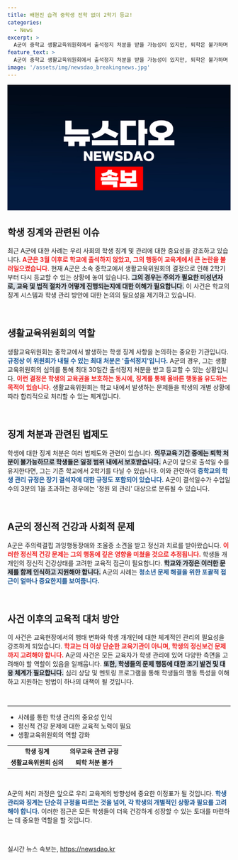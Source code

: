 ```yaml
---
title: 배현진 습격 중학생 전학 없이 2학기 등교!
categories:
  - News
excerpt: >
  A군이 중학교 생활교육위원회에서 출석정지 처분을 받을 가능성이 있지만, 퇴학은 불가하며 2학기 등교가 가능해졌다. 그의 범죄 이력과 정신적 문제로 인해 학교 출결 관리에 관심이 집중되고 있다.
feature_text: >
  A군이 중학교 생활교육위원회에서 출석정지 처분을 받을 가능성이 있지만, 퇴학은 불가하며 2학기 등교가 가능해졌다. 그의 범죄 이력과 정신적 문제로 인해 학교 출결 관리에 관심이 집중되고 있다.
image: '/assets/img/newsdao_breakingnews.jpg'
---
```


<p><img src="/assets/img/newsdao_breakingnews.jpg" alt="implanttips 속보" /></p>

<h2 data-ke-size="size26">학생 징계와 관련된 이슈</h2>

<p data-ke-size="size16">최근 A군에 대한 사례는 우리 사회의 학생 징계 및 관리에 대한 중요성을 강조하고 있습니다. <b><span style="color: #ee2323;">A군은 3월 이후로 학교에 출석하지 않았고, 그의 행동이 교육계에서 큰 논란을 불러일으켰습니다.</span></b> 현재 A군은 소속 중학교에서 생활교육위원회의 결정으로 인해 2학기부터 다시 등교할 수 있는 상황에 놓여 있습니다. <b><span style="background-color: #21538527;">그의 경우는 주의가 필요한 미성년자로, 교육 및 법적 절차가 어떻게 진행되는지에 대한 이해가 필요합니다.</span></b> 이 사건은 학교의 징계 시스템과 학생 관리 방안에 대한 논의의 필요성을 제기하고 있습니다.</p>

<p data-ke-size="size16">&nbsp;</p>

<h2 data-ke-size="size26">생활교육위원회의 역할</h2>

<p data-ke-size="size16">생활교육위원회는 중학교에서 발생하는 학생 징계 사항을 논의하는 중요한 기관입니다. <b><span style="color: #1a5490;">규정상 이 위원회가 내릴 수 있는 최대 처분은 '출석정지'입니다.</span></b> A군의 경우, 그는 생활교육위원회의 심의를 통해 최대 30일간 출석정지 처분을 받고 등교할 수 있는 상황입니다. <b><span style="color: #ee2323;">이런 결정은 학생의 교육권을 보호하는 동시에, 징계를 통해 올바른 행동을 유도하는 목적이 있습니다.</span></b> 생활교육위원회는 학교 내에서 발생하는 문제들을 학생의 개별 상황에 따라 합리적으로 처리할 수 있는 체계입니다.</p>

<p data-ke-size="size16">&nbsp;</p>

<h2 data-ke-size="size26">징계 처분과 관련된 법제도</h2>

<p data-ke-size="size16">학생에 대한 징계 처분은 여러 법제도와 관련이 있습니다. <b><span style="background-color: #21538527;">의무교육 기간 중에는 퇴학 처분이 불가능하므로 학생들은 일정 범위 내에서 보호받습니다.</span></b> A군이 앞으로 출석일 수를 유지한다면, 그는 기존 학교에서 2학기를 다닐 수 있습니다. 이와 관련하여 <b><span style="color: #1a5490;">중학교의 학생 관리 규정은 장기 결석자에 대한 규정도 포함되어 있습니다.</span></b> A군이 결석일수가 수업일수의 3분의 1을 초과하는 경우에는 '정원 외 관리' 대상으로 분류될 수 있습니다.</p>

<p data-ke-size="size16">&nbsp;</p>

<h2 data-ke-size="size26">A군의 정신적 건강과 사회적 문제</h2>

<p data-ke-size="size16">A군은 주의력결핍 과잉행동장애와 조울증 소견을 받고 정신과 치료를 받아왔습니다. <b><span style="color: #ee2323;">이러한 정신적 건강 문제는 그의 행동에 깊은 영향을 미쳤을 것으로 추정됩니다.</span></b> 학생들 개개인의 정신적 건강상태를 고려한 교육적 접근이 필요합니다. <b><span style="background-color: #21538527;">학교와 가정은 이러한 문제를 함께 인식하고 지원해야 합니다.</span></b> A군의 사례는 <b><span style="color: #1a5490;">청소년 문제 해결을 위한 포괄적 접근이 얼마나 중요한지를 보여줍니다.</span></b></p>

<p data-ke-size="size16">&nbsp;</p>

<h2 data-ke-size="size26">사건 이후의 교육적 대처 방안</h2>

<p data-ke-size="size16">이 사건은 교육현장에서의 행태 변화와 학생 개개인에 대한 체계적인 관리의 필요성을 강조하게 되었습니다. <b><span style="color: #ee2323;">학교는 더 이상 단순한 교육기관이 아니며, 학생의 정신보건 문제까지 고려해야 합니다.</span></b> A군의 사건은 모든 교육자가 학생 관리에 있어 다양한 측면을 고려해야 할 역할이 있음을 일깨웁니다. <b><span style="background-color: #21538527;">또한, 학생들의 문제 행동에 대한 조기 발견 및 대응 체계가 필요합니다.</span></b> 심리 상담 및 멘토링 프로그램을 통해 학생들의 행동 특성을 이해하고 지원하는 방법이 하나의 대책이 될 것입니다.</p>

<p data-ke-size="size16">&nbsp;</p>

<hr>

<ul>
  <li>사례를 통한 학생 관리의 중요성 인식</li>
  <li>정신적 건강 문제에 대한 교육적 노력이 필요</li>
  <li>생활교육위원회의 역할 강화</li>
</ul>

<table style="width: 100%; border-collapse: collapse;">
  <tr>
    <td style="text-align: center; height: 17px;"><b>학생 징계</b></td>
    <td style="text-align: center; height: 17px;"><b>의무교육 관련 규정</b></td>
  </tr>
  <tr>
    <td style="text-align: center; height: 17px;"><b>생활교육위원회 심의</b></td>
    <td style="text-align: center; height: 17px;"><b>퇴학 처분 불가</b></td>
  </tr>
</table>

<p data-ke-size="size16">&nbsp;</p>

<p data-ke-size="size16">A군의 처리 과정은 앞으로 우리 교육계의 방향성에 중요한 이정표가 될 것입니다. <b><span style="color: #1a5490;">학생 관리와 징계는 단순히 규정을 따르는 것을 넘어, 각 학생의 개별적인 상황과 필요를 고려해야 합니다.</span></b> 이러한 접근은 모든 학생들이 더욱 건강하게 성장할 수 있는 토대를 마련하는 데 중요한 역할을 할 것입니다.</p> 

<p data-ke-size="size16">&nbsp;</p>
실시간 뉴스 속보는, <a href="https://newsdao.kr" rel="dofollow">https://newsdao.kr</a>


